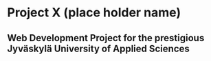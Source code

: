 # Project X (place holder name)

## Web Development Project for the prestigious Jyväskylä University of Applied Sciences
